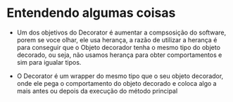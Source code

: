 # Entendendo algumas coisas

* Um dos objetivos do Decorator é aumentar a compsosição do software, porem se voce olhar, ele usa herança, a razão de utilizar a herança é para conseguir que o Objeto decorador tenha o mesmo tipo do objeto decorado, ou seja, não usamos herança para obter comportamentos e sim para igualar tipos.

* O Decorator é um wrapper do mesmo tipo que o seu objeto decorador, onde ele pega o comportamento do objeto decorado e coloca algo a mais antes ou depois da execução do método principal